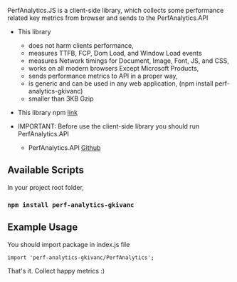 PerfAnalytics.JS is a client-side library, which collects some performance related key metrics from browser and sends to the PerfAnalytics.API

- This library
    - does not harm clients performance,
    - measures TTFB, FCP, Dom Load, and Window Load events
    - measures Network timings for Document, Image, Font, JS, and CSS,
    - works on all modern browsers Except Microsoft Products,
    - sends performance metrics to API in a proper way,
    - is generic and can be used in any web application, (npm install perf-analytics-gkivanc)
    - smaller than 3KB Gzip 

- This library npm [link](https://www.npmjs.com/package/perf-analytics-gkivanc)

- IMPORTANT: Before use the client-side library you should run PerfAnalytics.API
    - PerfAnalytics.API [Github](https://github.com/legionairre/perf-analytics-api)

## Available Scripts

In your project root folder,

### `npm install perf-analytics-gkivanc`

## Example Usage

You should import package in index.js file

`import 'perf-analytics-gkivanc/PerfAnalytics';`

That's it. Collect happy metrics :)
